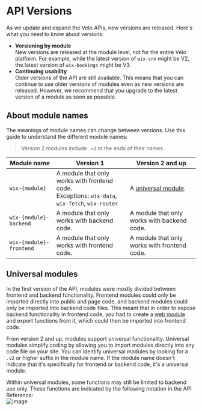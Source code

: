 


# API Versions


As we update and expand the Velo APIs, new versions are released. Here's what you need to know about versions:

* **Versioning by module**  
  New versions are released at the module level, not for the entire Velo platform. For example, while the latest version of `wix-crm` might be V2, the latest version of `wix-bookings` might be V3.
* **Continuing usability**  
  Older versions of the API are still available. This means that you can continue to use older versions of modules even as new versions are released. However, we recommend that you upgrade to the latest version of a module as soon as possible.

## About module names 

The meanings of module names can change between versions. Use this guide to understand the different module names:

> Version 2 modules include `.v2` at the ends of their names.

| Module name | Version 1| Version 2 and up |
| ----------- | --------- | --------- |
| `wix-{module}`| A module that only works with frontend code. <br/> Exceptions: `wix-data`, `wix-fetch`, `wix-router` | A [universal module](#universal-modules). |
| `wix-{module}-backend`| A module that only works with backend code. | A module that only works with backend code. |
| `wix-{module}-frontend`| A module that only works with frontend code. | A module that only works with frontend code. |

## Universal modules 

In the first version of the API, modules were mostly divided between frontend and backend functionality. Frontend modules could only be imported directly into public and page code, and backend modules could only be imported into backend code files. This meant that in order to expose backend functionality in frontend code, you had to create a [web module](https://support.wix.com/en/article/velo-web-modules-calling-backend-code-from-the-frontend) and export functions from it, which could then be imported into frontend code.

From version 2 and up, modules support universal functionality. Universal modules simplify coding by allowing you to import modules directly into any code file on your site. You can identify universal modules by looking for a `.v2` or higher suffix in the module name. If the module name doesn't indicate that it's specifically for frontend or backend code, it's a universal module.

Within universal modules, some functions may still be limited to backend use only. These functions are indicated by the following notation in the API Reference:  
![image](https://github.com/wix-incubator/wix-code-docs/assets/89579857/7fbc9a8e-82e5-454e-b3e7-3fcdf30ee584)

